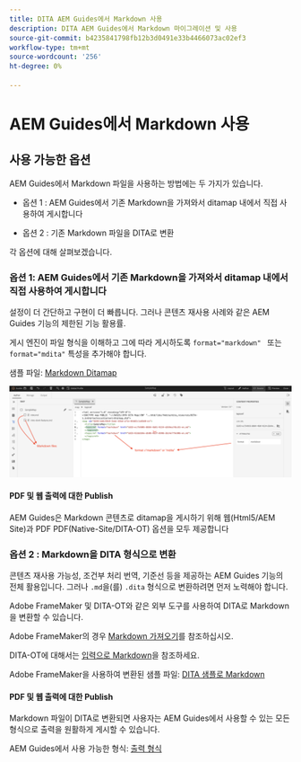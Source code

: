 ```yaml
---
title: DITA AEM Guides에서 Markdown 사용
description: DITA AEM Guides에서 Markdown 마이그레이션 및 사용
source-git-commit: b4235841798fb12b3d0491e33b4466073ac02ef3
workflow-type: tm+mt
source-wordcount: '256'
ht-degree: 0%

---
```


# AEM Guides에서 Markdown 사용

## 사용 가능한 옵션

AEM Guides에서 Markdown 파일을 사용하는 방법에는 두 가지가 있습니다.

- 옵션 1 : AEM Guides에서 기존 Markdown을 가져와서 ditamap 내에서 직접 사용하여 게시합니다

- 옵션 2 : 기존 Markdown 파일을 DITA로 변환

각 옵션에 대해 살펴보겠습니다.

### 옵션 1: AEM Guides에서 기존 Markdown을 가져와서 ditamap 내에서 직접 사용하여 게시합니다

설정이 더 간단하고 구현이 더 빠릅니다. 그러나 콘텐츠 재사용 사례와 같은 AEM Guides 기능의 제한된 기능 활용률.

게시 엔진이 파일 형식을 이해하고 그에 따라 게시하도록 `format="markdown" ` 또는 `format="mdita"` 특성을 추가해야 합니다.

샘플 파일: [Markdown Ditamap](https://acrobat.adobe.com/id/urn:aaid:sc:AP:da31137e-be84-44fb-8974-d038eeff0283)

![참조용 스크린샷](../../assets/authoring/markdown_map.png)


#### PDF 및 웹 출력에 대한 Publish

AEM Guides은 Markdown 콘텐츠로 ditamap을 게시하기 위해 웹(Html5/AEM Site)과 PDF PDF(Native-Site/DITA-OT) 옵션을 모두 제공합니다

### 옵션 2 : Markdown을 DITA 형식으로 변환

콘텐츠 재사용 가능성, 조건부 처리 번역, 기준선 등을 제공하는 AEM Guides 기능의 전체 활용입니다. 그러나 `.md`을(를) `.dita` 형식으로 변환하려면 먼저 노력해야 합니다.

Adobe FrameMaker 및 DITA-OT와 같은 외부 도구를 사용하여 DITA로 Markdown을 변환할 수 있습니다.


Adobe FrameMaker의 경우 [Markdown 가져오기](https://www.adobe.com/in/products/framemaker/features.html#import-markdown)를 참조하십시오.

DITA-OT에 대해서는 [입력으로 Markdown](https://www.dita-ot.org/dev/topics/markdown-input.html)을 참조하세요.

Adobe FrameMaker을 사용하여 변환된 샘플 파일: [DITA 샘플로 Markdown](https://acrobat.adobe.com/id/urn:aaid:sc:AP:874881f3-ba43-410c-abc6-2df899536d79)

#### PDF 및 웹 출력에 대한 Publish

Markdown 파일이 DITA로 변환되면 사용자는 AEM Guides에서 사용할 수 있는 모든 형식으로 출력을 원활하게 게시할 수 있습니다.

AEM Guides에서 사용 가능한 형식: [출력 형식](../../../../user-guide/generate-output-understand-presets.md)
